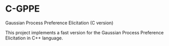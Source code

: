 C-GPPE
======

Gaussian Process Preference Elicitation (C version)

This project implements a fast version for the Gaussian Process Preference
Elicitation in C++ language.
